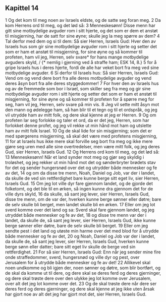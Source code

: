 ## Kapittel 14

1 Og det kom til meg noen av Israels eldste, og de satte seg foran meg.
2 Da kom Herrens ord til meg, og det lød så:
3 Menneskesønn! Disse menn har gitt sine motbydelige avguder rom i sitt hjerte, og det som er dem et anstøt til misgjerning, har de satt for sine øyne; skulle jeg la meg spørre av dem?
4 Tal derfor med dem og si til dem: Så sier Herren, Israels Gud: Hver den av Israels hus som gir sine motbydelige avguder rom i sitt hjerte og setter det som er ham et anstøt til misgjerning, for sine øyne og så kommer til profeten, ham vil jeg, Herren, selv svare* for hans mange motbydelige avguders skyld, / {* nemlig i gjerning ved å straffe ham; ESK 14, 8.}
5 for å gripe Israels hus i deres hjerte, fordi de alle har veket bort fra meg ved sine motbydelige avguder.
6 Si derfor til Israels hus: Så sier Herren, Israels Gud: Vend om og vend dere bort fra alle deres motbydelige avguder og vend deres åsyn bort fra alle deres styggedommer!
7 For hver den av Israels hus og av de fremmede som bor i Israel, som skiller seg fra meg og gir sine motbydelige avguder rom i sitt hjerte og setter det som er ham et anstøt til misgjerning, for sine øyne og så kommer til profeten for å spørre meg for seg, ham vil jeg, Herren, selv svare på min vis.
8 Jeg vil sette mitt åsyn mot den mann og ødelegge ham, så han blir til et tegn og til et ordspråk, og jeg vil utrydde ham av mitt folk, og dere skal kjenne at jeg er Herren.
9 Og om profeten lar seg forlokke og taler et ord, da er det jeg, Herren, som har forlokket denne profet, og jeg vil rekke ut min hånd mot ham og utslette ham av mitt folk Israel.
10 Og de skal lide for sin misgjerning; som det er med spørgerens misgjerning, så skal det være med profetens misgjerning,
11 for at Israels hus ikke mere skal forville seg bort fra meg og ikke mere gjøre seg uren med alle sine overtredelser, men være mitt folk, og jeg deres Gud, sier Herren, Israels Gud.
12 Og Herrens ord kom til meg, og det lød så:
13 Menneskesønn! Når et land synder mot meg og gjør seg skyldig i troløshet, og jeg rekker ut min hånd mot det og sønderbryter brødets stav for det og sender hungersnød over det og utrydder både mennesker og fe av det,
14 og om da disse tre menn, Noah, Daniel og Job, var der i landet, da skulle de ved sin rettferdighet bare kunne berge sitt eget liv, sier Herren, Israels Gud.
15 Om jeg lot ville dyr fare gjennom landet, og de gjorde det folketomt, og det ble til en ørken, så ingen kunne dra gjennom det for de ville dyrs skyld,
16 da skulle, så sant jeg lever, sier Herren, Israels Gud, disse tre menn, om de var der, hverken kunne berge sønner eller døtre; bare de selv skulle bli berget, men landet skulle bli en ørken.
17 Eller om jeg lot sverd komme over det land og sa: Sverd skal fare gjennom landet, og jeg utryddet både mennesker og fe av det,
18 og disse tre menn var der i landet, da skulle de, så sant jeg lever, sier Herren, Israels Gud, ikke kunne berge sønner eller døtre, bare de selv skulle bli berget.
19 Eller om jeg sendte pest i det land og utøste min harme over det med blod for å utrydde både mennesker og fe av det,
20 og Noah, Daniel og Job var der i landet, da skulle de, så sant jeg lever, sier Herren, Israels Gud, hverken kunne berge sønn eller datter; bare sitt eget liv skulle de berge ved sin rettferdighet.
21 For så sier Herren, Israels Gud: Enn når jeg sender mine fire onde straffedommer, sverd, hungersnød og ville dyr og pest, over Jerusalem for å utrydde både mennesker og fe av det!
22 Allikevel skal noen undkomme og bli igjen der, noen sønner og døtre, som blir bortført, og de skal da komme ut til dere, og dere skal se deres ferd og deres gjerninger, og dere skal trøste dere over den ulykke jeg lot komme over Jerusalem, over alt det jeg lot komme over det.
23 Og de skal trøste dere når dere ser deres ferd og deres gjerninger, og dere skal kjenne at jeg ikke uten årsak har gjort noe av alt det jeg har gjort mot det, sier Herren, Israels Gud.
